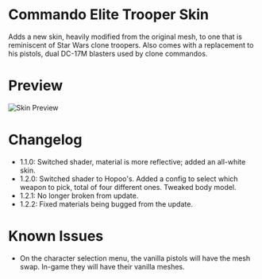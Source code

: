 # Commando Elite Trooper Skin
Adds a new skin, heavily modified from the original mesh, to one that is reminiscent of Star Wars clone troopers. Also comes with a replacement to his pistols, dual DC-17M blasters used by clone commandos.

# Preview
![Skin Preview](https://cdn.discordapp.com/attachments/685881583936209043/801184583604764682/unknown.png)

# Changelog
- 1.1.0: Switched shader, material is more reflective; added an all-white skin.
- 1.2.0: Switched shader to Hopoo's. Added a config to select which weapon to pick, total of four different ones. Tweaked body model.
- 1.2.1: No longer broken from update.
- 1.2.2: Fixed materials being bugged from the update.

# Known Issues
- On the character selection menu, the vanilla pistols will have the mesh swap. In-game they will have their vanilla meshes.